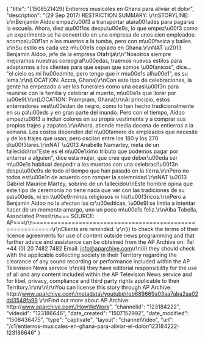 {
    "title": "[1508521429] Entierros musicales en Ghana para aliviar el dolor",
    "description": "(29 Sep 2017) RESTRICTION SUMMARY: \r\nSTORYLINE: \r\nBenjamin Aidoo empez\u00f3 a transportar ata\u00fades para pagarse la escuela. Ahora, diez a\u00f1os despu\u00e9s, lo que empez\u00f3 como un experimento se ha convertido en una empresa de unos cien empleados: acompa\u00f1an a los muertos a la tumba, pero con m\u00fasica y bailes. \r\nSu estilo es cada vez m\u00e1s copiado en Ghana.\r\nNAT \u2013 Benjamin Aidoo, jefe de la empresa Otafrija\r\n\"Nosotros siempre mejoramos nuestras coreograf\u00edas, traemos nuevos estilos para adaptarnos a los clientes para que sepan que somos \u00fanicos\", dice... \"el cielo es mi l\u00edmite, pero tengo que ir m\u00e1s all\u00e1\", es su lema.\r\n(LOCATION: Accra, Ghana)\r\nCon este tipo de celebraciones, la gente ha empezado a ver los funerales como una ocasi\u00f3n para reunirse con la familia y celebrar al muerto, m\u00e1s que llorar por \u00e9l.\r\n(LOCATION: Prampram, Ghana)\r\nAl principio, estos enterradores vest\u00edan de negro, como lo han hecho tradicionalmente en su pa\u00eds y en gran parte del mundo. Pero con el tiempo, Aidoo empez\u00f3 a incluir colores en su propia vestimenta y a comprar sus propios trajes y zapatos.\r\nAhora, atiende media docena de entierros a la semana. Los costos dependen del n\u00famero de empleados que necesite y de los trajes que usan, pero oscilan entre los 180 y los 270 d\u00f3lares.\r\nNAT \u2013 Anabelle Namartey, nieta de un fallecido\r\n\"Este es el m\u00e1ximo tributo que podemos pagar por enterrar a alguien\", dice esta mujer, que cree que deber\u00eda ser m\u00e1s habitual despedir a los muertos con una celebraci\u00f3n despu\u00e9s de todo el tiempo que han pasado en la tierra.\r\nPero no todos est\u00e1n de acuerdo con romper la solemnidad.\r\nNAT \u2013 Gabriel Maurice Martey, sobrino de un fallecido\r\nEste hombre opina que este tipo de ceremonia no tiene nada que ver con las tradiciones de su pa\u00eds, ni en t\u00e9rminos religiosos ni hist\u00f3ricos.\r\nPero a Benjamin Aidoo no le afectan las cr\u00edticas, \u00e9l se limita a intentar hacer de un momento amargo, uno un poco m\u00e1s feliz.\r\nAlba Tobella, Associated Press\r\n=== SOURCE: AP===\r\n===========================================================\r\nClients are reminded: \r\n(i) to check the terms of their licence agreements for use of content outside news programming and that further advice and assistance can be obtained from the AP Archive on: Tel +44 (0) 20 7482 7482 Email: info@aparchive.com\r\n(ii) they should check with the applicable collecting society in their Territory regarding the clearance of any sound recording or performance included within the AP Television News service \r\n(iii) they have editorial responsibility for the use of all and any content included within the AP Television News service and for libel, privacy, compliance and third party rights applicable to their Territory.\r\n\r\n\r\nYou can license this story through AP Archive: http:\/\/www.aparchive.com\/metadata\/youtube\/eb689669a03aa7aba2aa02dd3548fa99 \r\nFind out more about AP Archive: http:\/\/www.aparchive.com\/HowWeWork",
    "channelid": "123184222",
    "videoid": "123186646",
    "date_created": "1507152992",
    "date_modified": "1508436475",
    "type": "captivate",
    "layout": "channelVideo",
    "url": "\/c1\/entierros-musicales-en-ghana-para-aliviar-el-dolor\/123184222-123186646"
}